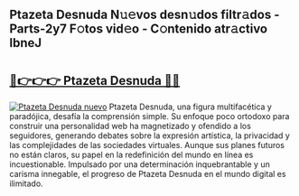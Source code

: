 ## Ptazeta Desnuda N𝚞𝚎vos desn𝚞dos filtr𝚊dos - Parts-2y7 F𝚘tos vid𝚎o - C𝚘ntenido atr𝚊ctivo lbneJ

# <h2><a href="http://mb2d8z.tromn.icu/?c=Ptazeta+Desnuda">🔗👉👉👉 Ptazeta Desnuda 🔗🔗</a></h2>

[![Ptazeta Desnuda nuevo](https://i.imgur.com/pEAQMta.gif)](http://mb2d8z.tromn.icu/?c=Ptazeta+Desnuda)
Ptazeta Desnuda, una figura multifacética y paradójica, desafía la comprensión simple. Su enfoque poco ortodoxo para construir una personalidad web ha magnetizado y ofendido a los seguidores, generando debates sobre la expresión artística, la privacidad y las complejidades de las sociedades virtuales. Aunque sus planes futuros no están claros, su papel en la redefinición del mundo en línea es incuestionable. Impulsado por una determinación inquebrantable y un carisma innegable, el progreso de Ptazeta Desnuda en el mundo digital es ilimitado.
